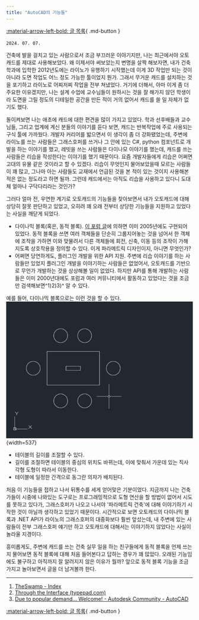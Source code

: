 ```yaml
---
title: "AutoCAD의 기능들"
---
```


[:material-arrow-left-bold: 글 목록](../index.md){ .md-button }

`2024. 07. 07.`

건축에 발을 걸치고 있는 사람으로서 조금 부끄러운 이야기지만, 나는 최근에서야 오토캐드를 제대로 사용해보았다. 왜 이제서야 써보았는지 변명을 살짝 해보자면, 내가 건축학과에 입학한 2012년도에는 라이노가 유행하기 시작했는데 이게 3D 작업만 되는 것이 아니라 도면 작업도 어느 정도 가능한 툴이었지 뭔가. 그래서 무거운 캐드를 설치하는 것을 포기하고 라이노로 어찌저찌 작업을 전부 쳐냈었다. 거기에 더해서, 아마  이게 좀 더 주요한 이유겠지만, 나는 설계 수업에 교수님들이 원하시는 것을 잘 해가지 않던 학생이라 도면을 그릴 정도의 디테일한 공간을 만든 적이 거의 없어서 캐드를 쓸 일 자체가 없기도 했다.

돌이켜보면 나는 애초에 캐드에 대한 편견을 많이 가지고 있었다. 학과 선후배들과 교수님들, 그리고 업계에 계신 분들의 이야기를 듣다 보면, 캐드는 반복작업에 주로 사용되는 구식 툴에 가까웠다. 개발자 커리어를 밟으면서 이 생각이 좀 더 강화됐었는데, 주변에 라이노를 쓰는 사람들은 그래스호퍼를 쓰거나 그 안에 있는 C#, python 컴포넌트로 개발을 하는 이야기를 했고, 레빗을 쓰는 사람들은 다이나모 이야기를 했는데, 캐드를 쓰는 사람들은 리습을 작성한다는 이야기를 했기 때문이다. 요즘 개발자들에게 리습은 어쩌면 고대의 유물 같은 것이라고 할 수 있겠다. 리습이 무엇인지 물어보았을때 모르는 사람들이 꽤 많고, 그나마 아는 사람들도 교재에서 언급된 것을 본 적이 있는 것이지 사용해본 적은 없는 정도라고 하면 될까. 그런데 캐드에서는 아직도 리습을 사용하고 있다니 도대체 얼마나 구닥다리라는 것인가?

그러다 얼마 전, 우연한 계기로 오토캐드의 기능들을 찾아보면서 내가 오토캐드에 대해 상당히 잘못 판단하고 있었고, 오히려 꽤 오래 전부터 상당한 기능들을 지원하고 있었다는 사실을 깨닫게 되었다.

- 다이나믹 블록(혹은, 동적 블록). [이 포럼 글](https://forums.autodesk.com/t5/dynamic-blocks-forum/welcome-to-the-autocad-dynamic-blocks-discussion-group/td-p/1375157)에 의하면 이미 2005년에도 구현되어 있었다. 동적 블록을 쓰면 여러 객체들을 단순히 그룹지어놓는 것을 넘어서 한 객체에 조작을 가하면 이와 맞물려서 다른 객체들에 회전, 신축, 이동 등의 조작이 가해지도록 상호작용을 정의할 수 있다. 이게 파라메트릭 디자인이지, 아니면 무엇인가?
- 어쩌면 당연하게도, 플러그인 개발을 위한 API 지원. 주변에 리습 이야기를 하는 사람들만 있었지 플러그인 개발을 이야기하는 사람들은 없었어서, 오토캐드를 기반으로 무언가 개발하는 것을 상상해볼 일이 없었다. 하지만 API를 통해 개발하는 사람들은 이미 2000년대에도 포럼과 여러 커뮤니티에서 활동하고 있었다는 것을 조금만 검색해보면^1)2)3)^ 알 수 있다.

예를 들어, 다이나믹 블록으로는 이런 것을 할 수 있다.
![pc-1](../../../../assets/tools-and-tales/thoughts/2024/dynamic-block-table.gif){width=537}

- 테이블의 길이를 조절할 수 있다.
- 길이를 조절하면 테이블의 중심의 위치도 바뀌는데, 이에 맞춰서 가운데 있는 직사각형 도형이 따라서 이동한다.
- 테이블에 일정한 간격으로 동그란 의자가 배치된다.

처음 이 기능들을 접하고 나서 뒤통수를 세게 얻어맞은 기분이었다. 지금까지 나는 건축가들이 시중에 나와있는 도구로는 프로그래밍적으로 도형 연산을 할 방법이 없어서 시도를 못하고 있다가, 그래스호퍼가 나오고 나서야 '파라메트릭 건축'에 대해 이야기하기 시작한 것이 아닐까 생각하고 있었기 때문이다. 시간적으로 보면 오토캐드의 다이나믹 블록과 .NET API가 라이노의 그래스호퍼의 대중화보다 훨씬 앞섰는데, 내 주변에 있는 사람들이 전부 그래스호퍼 얘기만 하고 오토캐드에 대해서는 이야기하지 않았다는 사실이 놀라울 지경이다. 

흥미롭게도, 주변에 캐드를 쓰는 건축 실무 일을 하는 친구들에게 동적 블록을 언제 쓰는지 물어보면 동적 블록에 대해 처음 들어본다고 답하는 경우가 꽤 많았다. 오래된 기능임에도 불구하고 아직까지 잘 알려지지 않은 이유가 뭘까? 앞으로 동적 블록 기능을 조금 가지고 놀아보면서 글을 더 남겨볼까 한다.

-----
1) [TheSwamp - Index](https://www.theswamp.org/)  
2) [Through the Interface (typepad.com)](https://through-the-interface.typepad.com/)  
3) [Due to popular demand... Welcome! - Autodesk Community - AutoCAD](https://forums.autodesk.com/t5/net/due-to-popular-demand-welcome/td-p/1328700)  

[:material-arrow-left-bold: 글 목록](../index.md){ .md-button }